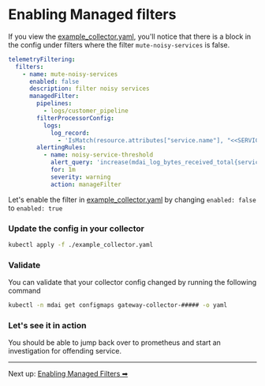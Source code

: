 # Enabling Managed filters

If you view the [example_collector.yaml](../../example_collector.yaml), you'll notice that there is a block in the config under filters where the filter `mute-noisy-services` is false. 

```yaml
telemetryFiltering:
  filters:
    - name: mute-noisy-services
      enabled: false
      description: filter noisy services
      managedFilter:
        pipelines:
          - logs/customer_pipeline
        filterProcessorConfig:
          logs:
            log_record:
              - 'IsMatch(resource.attributes["service.name"], "<<SERVICE_LIST>>") and attributes["log_level"] == "INFO"'
        alertingRules:
          - name: noisy-service-threshold
            alert_query: 'increase(mdai_log_bytes_received_total{service_name!=""}[6m]) > 5 * 1024 * 1024'
            for: 1m
            severity: warning
            action: manageFilter
```

Let's enable the filter in [example_collector.yaml](../../example_collector.yaml) by changing `enabled: false` to `enabled: true`


### Update the config in your collector

```sh
kubectl apply -f ./example_collector.yaml
```


### Validate

You can validate that your collector config changed by running the following command

```sh
kubectl -n mdai get configmaps gateway-collector-##### -o yaml
```

### Let's see it in action

You should be able to jump back over to prometheus and start an investigation for offending service. 

---- 

Next up: [Enabling Managed Filters ➡](./investigate_offenders.md)



